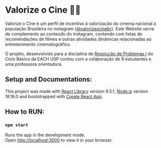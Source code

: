 # Valorize o Cine 🍿🎥

Valorize o Cine é um perfil de incentivo à valorização do cinema nacional à população Brasileira no instagram ([@valorizeocinebr](https://www.instagram.com/valorizeocinebr/)). Este Website serve de complemento ao conteúdo do instagram, contando com listas de recomendações de filmes e outras atividades dinâmicas relacionadas ao entretenimento cinematográfico.

O projeto, desenvolvido para a disciplina de [Resolução de Problemas I](https://uspdigital.usp.br/jupiterweb/obterTurma?sgldis=ACH0041) do Ciclo Básico da EACH USP contou com a colaboração de 8 estudantes e uma professora orientadora.

## Setup and Documentations:

This project was made with [React Library](https://react.dev/) version 9.5.1, [Node.js](https://nodejs.org/en/docs) version 18.16.0 and bootstrapped with [Create React App](https://github.com/facebook/create-react-app).

## How to RUN:

### `npm start`

Runs the app in the development mode.\
Open [http://localhost:3000](http://localhost:3000) to view it in your browser.
